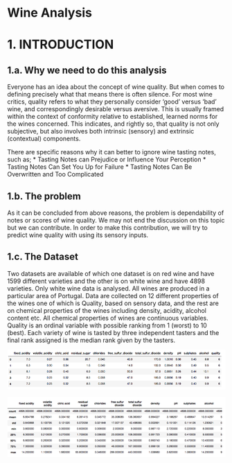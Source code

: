 # Wine Analysis

# 1. INTRODUCTION

  ## 1.a. Why we need to do this analysis
  
  Everyone has an idea about the concept of wine quality. But when comes to defining precisely what that means there is often silence. For most wine critics, quality refers to what they personally consider ‘good’ versus ‘bad’ wine, and correspondingly desirable versus aversive. This is usually framed within the context of conformity relative to established, learned norms for the wines concerned. This indicates, and rightly so, that quality is not only subjective, but also involves both intrinsic (sensory) and extrinsic (contextual) components.
  
  There are specific reasons why it can better to ignore wine tasting notes, such as;
    * Tasting Notes can Prejudice or Influence Your Perception
    * Tasting Notes Can Set You Up for Failure
    * Tasting Notes Can Be Overwritten and Too Complicated
 
  ## 1.b. The problem

  As it can be concluded from above reasons, the problem is dependability of notes or scores of wine quality. We may not end the discussion on this topic but we can contribute. In order to make this contribution, we will try to predict wine quality with using its sensory inputs. 
  
  ## 1.c. The Dataset

  Two datasets are available of which one dataset is on red wine and have 1599 different varieties and the other is on white wine and have 4898 varieties. Only white wine data is analysed. All wines are produced in a particular area of Portugal. Data are collected on 12 different properties of the wines one of which is Quality, based on sensory data, and the rest are on chemical properties of the wines including density, acidity, alcohol content etc. All chemical properties of wines are continuous variables. Quality is an ordinal variable with possible ranking from 1 (worst) to 10 (best). Each variety of wine is tasted by three independent tasters and the final rank assigned is the median rank given by the tasters.

![](images/winedataset.png)

![Statistical Summary](images/statistics.png)



